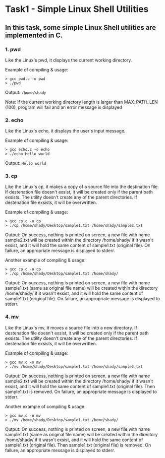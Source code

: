 # Task1 - Simple Linux Shell Utilities

## In this task, some simple Linux Shell utilities are implemented in C.


### 1. pwd 

Like the Linux's pwd, it displays the current working directory.

Example of compiling & usage:
```
> gcc pwd.c -o pwd
> ./pwd
```

Output: ``` /home/shady ```


Note: if the current working directory length is larger than MAX_PATH_LEN (100), program will fail and an error message is displayed



### 2. echo

Like the Linux's echo, it displays the user's input message.

Example of compiling & usage:
```
> gcc echo.c -o echo
> ./echo Hello world
```

Output: ```Hello world```



### 3. cp

Like the Linux's cp, it makes a copy of a source file into the destination file. If destenation file doesn't exsist, it will be created only if the parent path exsists. The utility doesn't create any of the parent directories.  If destenation file exsists, it will be
overwritten.


Example of compiling & usage:
```
> gcc cp.c -o cp
> ./cp /home/shady/Desktop/sample1.txt /home/shady/sample2.txt
```

Output: On success, nothing is printed on screen, a new file with name sample2.txt  will be created within the directory /home/shady/ if it wasn't exsist, and it will hold the same content of sample1.txt (original file).
On failure, an appropriate message is displayed to stderr.



Another example of compiling & usage:
```
> gcc cp.c -o cp
> ./cp /home/shady/Desktop/sample1.txt /home/shady/
```

Output: On success, nothing is printed on screen, a new file with name sample1.txt (same as original file name) will be created within the directory /home/shady/ if it wasn't exsist, and it will hold the same content of sample1.txt (original file).
On failure, an appropriate message is displayed to stderr.



### 4. mv

Like the Linux's mv, it moves a source file into a new directory. If destenation file doesn't exsist, it will be created only if the parent path exsists. The utility doesn't create any of the parent directories. If destenation file exsists, it will be overwritten.


Example of compiling & usage:
```
> gcc mv.c -o mv
> ./mv /home/shady/Desktop/sample1.txt /home/shady/sample2.txt
```

Output: On success, nothing is printed on screen, a new file with name sample2.txt  will be created within the directory /home/shady/ if it wasn't exsist, and it will hold the same content of sample1.txt (original file). Then sample1.txt is removed.
On failure, an appropriate message is displayed to stderr.



Another example of compiling & usage:
```
> gcc mv.c -o mv
> ./mv /home/shady/Desktop/sample1.txt /home/shady/
```

Output: On success, nothing is printed on screen, a new file with name sample1.txt (same as original file name) will be created within the directory /home/shady/ if it wasn't exsist, and it will hold the same content of sample1.txt (original file). Then sample1.txt (original file) is removed.
On failure, an appropriate message is displayed to stderr.
